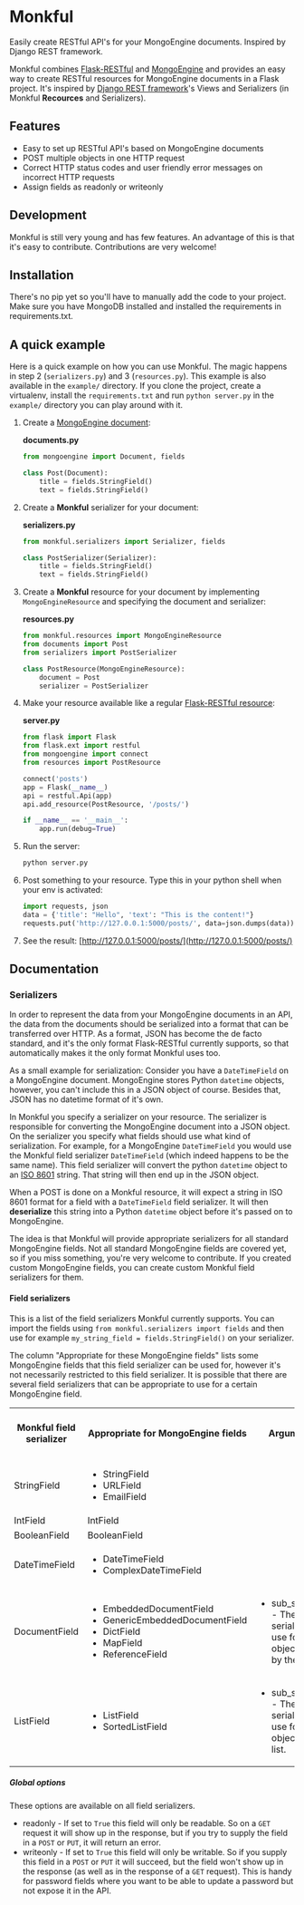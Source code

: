 # Monkful

Easily create RESTful API's for your MongoEngine documents. Inspired by Django
REST framework.

Monkful combines [Flask-RESTful](http://flask-restful.readthedocs.org/en/latest/)
and [MongoEngine](http://mongoengine.org/) and provides an easy way to create
RESTful resources for MongoEngine documents in a Flask project. It's inspired
by [Django REST framework](http://django-rest-framework.org/)'s Views and
Serializers (in Monkful **Recources** and Serializers).

## Features

* Easy to set up RESTful API's based on MongoEngine documents
* POST multiple objects in one HTTP request
* Correct HTTP status codes and user friendly error messages on incorrect HTTP
  requests
* Assign fields as readonly or writeonly

## Development

Monkful is still very young and has few features. An advantage of this is that
it's easy to contribute. Contributions are very welcome!

## Installation

There's no pip yet so you'll have to manually add the code to your project.
Make sure you have MongoDB installed and installed the requirements in
requirements.txt.

## A quick example

Here is a quick example on how you can use Monkful. The magic happens in step
2 (`serializers.py`) and 3 (`resources.py`). This example is also available in
the `example/` directory. If you clone the project, create a virtualenv,
install the `requirements.txt` and run `python server.py` in the `example/`
directory you can play around with it.

1. Create a [MongoEngine document](http://docs.mongoengine.org/en/latest/tutorial.html#defining-our-documents):

    **documents.py**

    ```python
    from mongoengine import Document, fields

    class Post(Document):
        title = fields.StringField()
        text = fields.StringField()
    ```

2. Create a **Monkful** serializer for your document:

    **serializers.py**

    ```python
    from monkful.serializers import Serializer, fields

    class PostSerializer(Serializer):
        title = fields.StringField()
        text = fields.StringField()
    ```

3. Create a **Monkful** resource for your document by implementing
   `MongoEngineResource` and specifying the document and serializer:

    **resources.py**

    ```python
    from monkful.resources import MongoEngineResource
    from documents import Post
    from serializers import PostSerializer

    class PostResource(MongoEngineResource):
        document = Post
        serializer = PostSerializer
    ```

4. Make your resource available like a regular
   [Flask-RESTful resource](http://flask-restful.readthedocs.org/en/latest/quickstart.html#resourceful-routing):

    **server.py**

    ```python
    from flask import Flask
    from flask.ext import restful
    from mongoengine import connect
    from resources import PostResource

    connect('posts')
    app = Flask(__name__)
    api = restful.Api(app)
    api.add_resource(PostResource, '/posts/')

    if __name__ == '__main__':
        app.run(debug=True)
    ```

5. Run the server:

    ```bash
    python server.py
    ```

6. Post something to your resource. Type this in your python shell when your
   env is activated:

    ```python
    import requests, json
    data = {'title': "Hello", 'text': "This is the content!"}
    requests.put('http://127.0.0.1:5000/posts/', data=json.dumps(data))
    ```

7. See the result: [http://127.0.0.1:5000/posts/](http://127.0.0.1:5000/posts/)

## Documentation

### Serializers

In order to represent the data from your MongoEngine documents in an API, the
data from the documents should be serialized into a format that can be
transferred over HTTP. As a format, JSON has become the de facto standard, and
it's the only format Flask-RESTful currently supports, so that automatically
makes it the only format Monkful uses too.

As a small example for serialization: Consider you have a `DateTimeField` on a
MongoEngine document. MongoEngine stores Python `datetime` objects, however,
you can't include this in a JSON object of course. Besides that, JSON has no
datetime format of it's own.

In Monkful you specify a serializer on your resource. The serializer is
responsible for converting the MongoEngine document into a JSON object. On the
serializer you specify what fields should use what kind of serialization. For
example, for a MongoEngine `DateTimeField` you would use the Monkful field
serializer `DateTimeField` (which indeed happens to be the same name). This
field serializer will convert the python `datetime` object to an
[ISO 8601](https://en.wikipedia.org/wiki/ISO_8601) string. That string will
then end up in the JSON object.

When a POST is done on a Monkful resource, it will expect a string in ISO 8601
format for a field with a `DateTimeField` field serializer. It will then
**deserialize** this string into a Python `datetime` object before it's
passed on to MongoEngine.

The idea is that Monkful will provide appropriate serializers for all standard
MongoEngine fields. Not all standard MongoEngine fields are covered yet, so if
you miss something, you're very welcome to contribute. If you created custom
MongoEngine fields, you can create custom Monkful field serializers for them.

#### Field serializers

This is a list of the field serializers Monkful currently supports. You can
import the fields using `from monkful.serializers import fields` and then use
for example `my_string_field = fields.StringField()` on your serializer.

The column "Appropriate for these MongoEngine fields" lists some MongoEngine
fields that this field serializer can be used for, however it's not necessarily
restricted to this field serializer. It is possible that there are several
field serializers that can be appropriate to use for a certain MongoEngine
field.

<table>
    <tr>
        <th>Monkful field serializer</th>
        <th>Appropriate for MongoEngine fields</th>
        <th>Arguments</th>
        <th>Options (provided as keyword arguments)</th>
    <tr>
        <td>StringField</td>
        <td>
            <ul>
                <li>StringField</li>
                <li>URLField</li>
                <li>EmailField</li>
            </ul>
        </td>
        <td></td>
        <td></td>
    </tr>
    <tr>
        <td>IntField</td>
        <td>IntField</td>
        <td></td>
        <td></td>
    </tr>
    <tr>
        <td>BooleanField</td>
        <td>BooleanField</td>
        <td></td>
        <td></td>
    </tr>
    <tr>
        <td>DateTimeField</td>
        <td>
            <ul>
                <li>DateTimeField</li>
                <li>ComplexDateTimeField</li>
            </ul>
        </td>
        <td></td>
        <td></td>
    </tr>
    <tr>
        <td>DocumentField</td>
        <td>
            <ul>
                <li>EmbeddedDocumentField</li>
                <li>GenericEmbeddedDocumentField</li>
                <li>DictField</li>
                <li>MapField</li>
                <li>ReferenceField</li>
            </ul>
        </td>
        <td>
            <ul>
                <li>sub_serializer - The serializer to use for the object held by the field.</li>
            </ul>
        </td>
        <td></td>
    </tr>
    <tr>
        <td>ListField</td>
        <td>
            <ul>
                <li>ListField</li>
                <li>SortedListField</li>
            </ul>
        </td>
        <td>
            <ul>
                <li>sub_serializer - The serializer to use for the objects in the list.</li>
            </ul>
        </td>
        <td></td>
    </tr>
</table>

##### Global options

These options are available on all field serializers.

* readonly - If set to `True` this field will only be readable. So on a `GET`
    request it will show up in the response, but if you try to supply the field
    in a `POST` or `PUT`, it will return an error.
* writeonly - If set to `True` this field will only be writable. So if you
    supply this field in a `POST` or `PUT` it will succeed, but the field won't
    show up in the response (as well as in the response of a `GET` request).
    This is handy for password fields where you want to be able to update a
    password but not expose it in the API.
